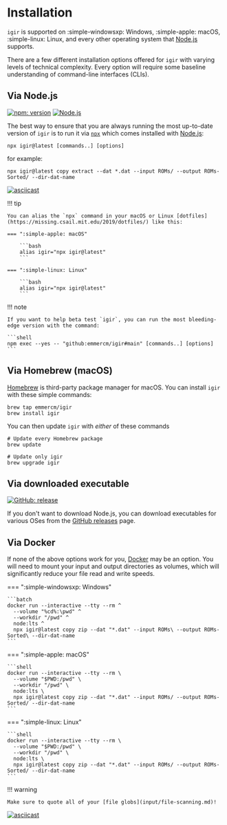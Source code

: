 # Installation

`igir` is supported on :simple-windowsxp: Windows, :simple-apple: macOS, :simple-linux: Linux, and every other operating system that [Node.js](https://nodejs.org) supports.

There are a few different installation options offered for `igir` with varying levels of technical complexity. Every option will require some baseline understanding of command-line interfaces (CLIs).

## Via Node.js

[![npm: version](https://img.shields.io/npm/v/igir?color=%23cc3534&label=version&logo=npm&logoColor=white)](https://www.npmjs.com/package/igir)
[![Node.js](https://img.shields.io/node/v/igir?label=Node.js&logo=node.js&logoColor=white)](https://nodejs.org/en/download/)

The best way to ensure that you are always running the most up-to-date version of `igir` is to run it via [`npx`](https://docs.npmjs.com/cli/v9/commands/npx) which comes installed with [Node.js](https://nodejs.org/en/download/):

```shell
npx igir@latest [commands..] [options]
```

for example:

```shell
npx igir@latest copy extract --dat *.dat --input ROMs/ --output ROMs-Sorted/ --dir-dat-name
```

[![asciicast](https://asciinema.org/a/hjMOlN3DwSgo9NGHzPtncOoq9.svg)](https://asciinema.org/a/hjMOlN3DwSgo9NGHzPtncOoq9)

!!! tip

    You can alias the `npx` command in your macOS or Linux [dotfiles](https://missing.csail.mit.edu/2019/dotfiles/) like this:

    === ":simple-apple: macOS"

        ```bash
        alias igir="npx igir@latest"
        ```

    === ":simple-linux: Linux"

        ```bash
        alias igir="npx igir@latest"
        ```

!!! note

    If you want to help beta test `igir`, you can run the most bleeding-edge version with the command:

    ```shell
    npm exec --yes -- "github:emmercm/igir#main" [commands..] [options]
    ```

## Via Homebrew (macOS)

[Homebrew](https://brew.sh/) is third-party package manager for macOS. You can install `igir` with these simple commands:

```shell
brew tap emmercm/igir
brew install igir
```

You can then update `igir` with _either_ of these commands

```shell
# Update every Homebrew package
brew update

# Update only igir
brew upgrade igir
```

## Via downloaded executable

[![GitHub: release](https://img.shields.io/github/v/release/emmercm/igir?color=%236e5494&logo=github&logoColor=white)](https://github.com/emmercm/igir/releases/latest)

If you don't want to download Node.js, you can download executables for various OSes from the [GitHub releases](https://github.com/emmercm/igir/releases) page.

## Via Docker

If none of the above options work for you, [Docker](https://www.docker.com/) may be an option. You will need to mount your input and output directories as volumes, which will significantly reduce your file read and write speeds.

=== ":simple-windowsxp: Windows"

    ```batch
    docker run --interactive --tty --rm ^
      --volume "%cd%:\pwd" ^
      --workdir "/pwd" ^
      node:lts ^
      npx igir@latest copy zip --dat "*.dat" --input ROMs\ --output ROMs-Sorted\ --dir-dat-name
    ```

=== ":simple-apple: macOS"

    ```shell
    docker run --interactive --tty --rm \
      --volume "$PWD:/pwd" \
      --workdir "/pwd" \
      node:lts \
      npx igir@latest copy zip --dat "*.dat" --input ROMs/ --output ROMs-Sorted/ --dir-dat-name
    ```

=== ":simple-linux: Linux"

    ```shell
    docker run --interactive --tty --rm \
      --volume "$PWD:/pwd" \
      --workdir "/pwd" \
      node:lts \
      npx igir@latest copy zip --dat "*.dat" --input ROMs/ --output ROMs-Sorted/ --dir-dat-name
    ```

!!! warning

    Make sure to quote all of your [file globs](input/file-scanning.md)!

[![asciicast](https://asciinema.org/a/5OAVbSXXoosTr0WyBvjQGBqRp.svg)](https://asciinema.org/a/5OAVbSXXoosTr0WyBvjQGBqRp)
